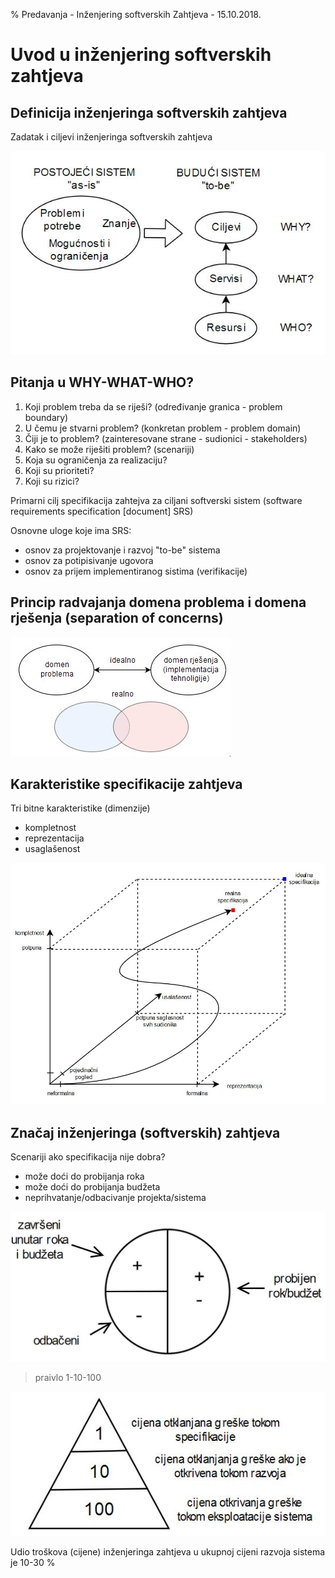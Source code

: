 % Predavanja - Inženjering softverskih Zahtjeva - 15.10.2018.

# Uvod u inženjering softverskih zahtjeva

## Definicija inženjeringa softverskih zahtjeva

Zadatak i ciljevi inženjeringa softverskih zahtjeva

![Ciljevi](https://github.com/Milos5/fax/blob/master/isz/predavanja/slike/Slika_01.jpg "Zadatak i ciljevi")

## Pitanja u WHY-WHAT-WHO?
1. Koji problem treba da se riješi? (određivanje granica - problem boundary)
2. U čemu je stvarni problem? (konkretan problem - problem domain)
3. Čiji je to problem? (zainteresovane strane - sudionici - stakeholders)
4. Kako se može riješiti problem? (scenariji)
5. Koja su ograničenja za realizaciju?
6. Koji su prioriteti?
7. Koji su rizici?

Primarni cilj specifikacija zahtejva za ciljani softverski sistem (software requirements specification [document] SRS)

Osnovne uloge koje ima SRS:
- osnov za projektovanje i razvoj "to-be" sistema
- osnov za potipisivanje ugovora
- osnov za prijem implementiranog sistima (verifikacije)

## Princip radvajanja domena problema i domena rješenja (separation of concerns)

![Razdvajanje](https://github.com/Milos5/fax/blob/master/isz/predavanja/slike/Slika_02.jpg "Princip razdvajanja domena problema i domena rješenja")

## Karakteristike specifikacije zahtjeva

Tri bitne karakteristike (dimenzije)
- kompletnost
- reprezentacija
- usaglašenost

![Karakteristike](https://github.com/Milos5/fax/blob/master/isz/predavanja/slike/Slika_03.jpg "Karakteristike specifikacije zahtjeva")

## Značaj inženjeringa (softverskih) zahtjeva

Scenariji ako specifikacija nije dobra?
- može doći do probijanja roka
- može doći do probijanja budžeta
- neprihvatanje/odbacivanje projekta/sistema

![Sanse](https://github.com/Milos5/fax/blob/master/isz/predavanja/slike/Slika_04.jpg "Šanse uspješnosti projekta")

> praivlo 1-10-100

![Pravilo](https://github.com/Milos5/fax/blob/master/isz/predavanja/slike/Slika_05.jpg "Pravilo 1-10-100")

Udio troškova (cijene) inženjeringa zahtjeva u ukupnoj cijeni razvoja sistema je 10-30 %